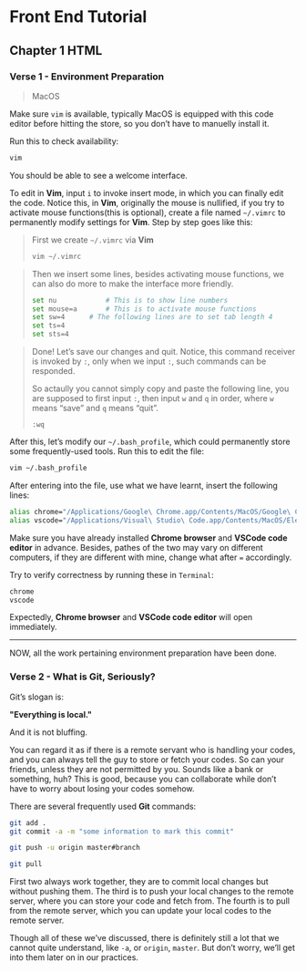 # Front End Tutorial

## Chapter 1 HTML

### Verse 1 - Environment Preparation

> MacOS

Make sure `vim` is available, typically MacOS is equipped with this code editor before hitting the store, so you don’t have to manuelly install it.

Run this to check availability:

```bash
vim
```

You should be able to see a welcome interface.

To edit in **Vim**, input `i` to invoke insert mode, in which you can finally edit the code. Notice this, in **Vim**, originally the mouse is nullified, if you try to activate mouse functions(this is optional), create a file named `~/.vimrc` to permanently modify settings for **Vim**. Step by step goes like this:

> First we create `~/.vimrc` via **Vim**
>
> ```bash
> vim ~/.vimrc
> ```

> Then we insert some lines, besides activating mouse functions, we can also do more to make the interface more friendly.
>
> ```bash
> set nu			# This is to show line numbers
> set mouse=a		# This is to activate mouse functions
> set sw=4		# The following lines are to set tab length 4
> set ts=4
> set sts=4
> ```

> Done! Let’s save our changes and quit. Notice, this command receiver is invoked by `:`, only when we input `:`, such commands can be responded.
>
> So actaully you cannot simply copy and paste the following line, you are supposed to first input `:`, then input `w` and `q` in order, where `w` means “save” and `q` means “quit”.
>
> ```
> :wq
> ```

After this, let’s modify our `~/.bash_profile`, which could permanently store some frequently-used tools. Run this to edit the file:

```bash
vim ~/.bash_profile
```

After entering into the file, use what we have learnt, insert the following lines:

```bash
alias chrome="/Applications/Google\ Chrome.app/Contents/MacOS/Google\ Chrome"
alias vscode="/Applications/Visual\ Studio\ Code.app/Contents/MacOS/Electron"
```

Make sure you have already installed **Chrome browser** and **VSCode code editor** in advance. Besides, pathes of the two may vary on different computers, if they are different with mine, change what after `=` accordingly.

Try to verify correctness by running these in `Terminal`:

```bash
chrome
vscode
```

Expectedly, **Chrome browser** and **VSCode code editor** will open immediately.

------

NOW, all the work pertaining environment preparation have been done.

### Verse 2 - What is Git, Seriously?

Git’s slogan is:

**"Everything is local."**

And it is not bluffing.

You can regard it as if there is a remote servant who is handling your codes, and you can always tell the guy to store or fetch your codes. So can your friends, unless they are not permitted by you. Sounds like a bank or something, huh? This is good, because you can collaborate while don’t have to worry about losing your codes somehow.

There are several frequently used **Git** commands:

```bash
git add .
git commit -a -m "some information to mark this commit"

git push -u origin master#branch

git pull
```

First two always work together, they are to commit local changes but without pushing them. The third is to push your local changes to the remote server, where you can store your code and fetch from. The fourth is to pull from the remote server, which you can update your local codes to the remote server.

Though all of these we’ve discussed, there is definitely still a lot that we cannot quite understand, like `-a`, or `origin`, `master`. But don’t worry, we’ll get into them later on in our practices.
